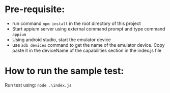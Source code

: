 # Pre-requisite:
 - run command `npm install` in the root directory of this project
 - Start appium server using external command prompt and type command `appium`
 - Using android studio, start the emulator device
 - use `adb devices` command to get the name of the emulator device. Copy paste it in the deviceName of the capabilities section in the index.js file

# How to run the sample test:
Run test using: `node .\index.js`